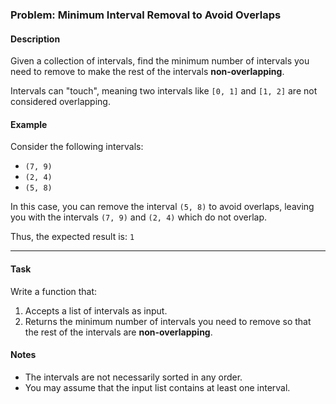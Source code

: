 ### Problem: Minimum Interval Removal to Avoid Overlaps

#### Description
Given a collection of intervals, find the minimum number of intervals you need to remove to make the rest of the intervals **non-overlapping**.

Intervals can "touch", meaning two intervals like `[0, 1]` and `[1, 2]` are not considered overlapping.

#### Example
Consider the following intervals:

- `(7, 9)`
- `(2, 4)`
- `(5, 8)`

In this case, you can remove the interval `(5, 8)` to avoid overlaps, leaving you with the intervals `(7, 9)` and `(2, 4)` which do not overlap.

Thus, the expected result is: `1`


---

#### Task
Write a function that:
1. Accepts a list of intervals as input.
2. Returns the minimum number of intervals you need to remove so that the rest of the intervals are **non-overlapping**.

#### Notes
- The intervals are not necessarily sorted in any order.
- You may assume that the input list contains at least one interval.
